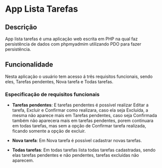 # App Lista Tarefas 

## Descrição  
App lista tarefas é uma aplicação web escrita em PHP na qual faz persistência de dados com phpmyadmim utilizando PDO para fazer persistência.    

## Funcionalidade 
Nesta aplicação o usuário tem acesso á três requisitos funcionais, sendo eles, Tarefas pendentes, Nova tarefa e Todas tarefas.

### Especificação de requisitos funcionais 
 
* **Tarefas pendentes**: E tarefas pendentes é possível realizar Editar a tarefa, Excluir e Confirmar como realizara, caso ela seja Excluída, a mesma não aparece mais em Tarefas pendentes, caso seja Confirmada também não aparecera mais em tarefas pendentes, porem continuara em todas tarefas, mas sem a opção de Confirmar tarefa realizada, ficando somente a opção de excluir.
    
* **Nova tarefa**: Em Nova tarefa é possível cadastrar novas tarefas. 
 
* **Todas tarefas**:  Em todas tarefas lista todas tarefas cadastradas, sendo elas tarefas pendentes e não pendentes, tarefas excluídas não aparecem. 
